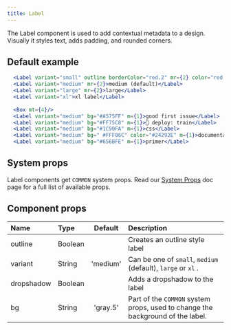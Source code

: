 ```yaml
---
title: Label
---
```


The Label component is used to add contextual metadata to a design. Visually it styles text, adds padding, and rounded corners.

## Default example

```jsx live
  <Label variant="small" outline borderColor="red.2" mr={2} color="red.4">small</Label>
  <Label variant="medium" mr={2}>medium (default)</Label>
  <Label variant="large" mr={2}>large</Label>
  <Label variant="xl">xl label</Label>
  
  <Box mt={4}/>
  <Label variant="medium" bg="#A575FF" m={1}>good first issue</Label>
  <Label variant="medium" bg="#FF75C8" m={1}>🚂 deploy: train</Label>
  <Label variant="medium" bg="#1C90FA" m={1}>css</Label>
  <Label variant="medium" bg=" #FFF06C" color="#24292E" m={1}>documentation</Label>
  <Label variant="medium" bg="#656BFE" m={1}>primer</Label>
```

## System props

Label components get `COMMON` system props. Read our [System Props](/system-props) doc page for a full list of available props.

## Component props

| Name | Type | Default | Description |
| :- | :- | :-: | :- |
| outline | Boolean | | Creates an outline style label |
| variant | String | 'medium' | Can be one of `small`, `medium` (default), `large` or `xl` .
| dropshadow | Boolean | | Adds a dropshadow to the label |
| bg | String | 'gray.5' | Part of the `COMMON` system props, used to change the background of the label.
